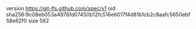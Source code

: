 version https://git-lfs.github.com/spec/v1
oid sha256:9c08eb053a4976fd07450b12fc516e6017f4d81b1cb2c8aafc5650ebf58e62f0
size 582
